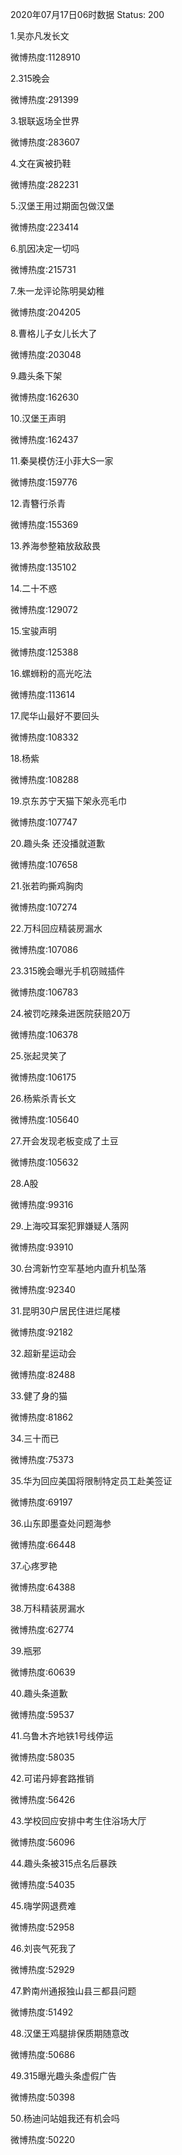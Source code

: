 2020年07月17日06时数据
Status: 200

1.吴亦凡发长文

微博热度:1128910

2.315晚会

微博热度:291399

3.银联返场全世界

微博热度:283607

4.文在寅被扔鞋

微博热度:282231

5.汉堡王用过期面包做汉堡

微博热度:223414

6.肌因决定一切吗

微博热度:215731

7.朱一龙评论陈明昊幼稚

微博热度:204205

8.曹格儿子女儿长大了

微博热度:203048

9.趣头条下架

微博热度:162630

10.汉堡王声明

微博热度:162437

11.秦昊模仿汪小菲大S一家

微博热度:159776

12.青簪行杀青

微博热度:155369

13.养海参整箱放敌敌畏

微博热度:135102

14.二十不惑

微博热度:129072

15.宝骏声明

微博热度:125388

16.螺蛳粉的高光吃法

微博热度:113614

17.爬华山最好不要回头

微博热度:108332

18.杨紫

微博热度:108288

19.京东苏宁天猫下架永亮毛巾

微博热度:107747

20.趣头条 还没播就道歉

微博热度:107658

21.张若昀撕鸡胸肉

微博热度:107274

22.万科回应精装房漏水

微博热度:107086

23.315晚会曝光手机窃贼插件

微博热度:106783

24.被罚吃辣条进医院获赔20万

微博热度:106378

25.张起灵笑了

微博热度:106175

26.杨紫杀青长文

微博热度:105640

27.开会发现老板变成了土豆

微博热度:105632

28.A股

微博热度:99316

29.上海咬耳案犯罪嫌疑人落网

微博热度:93910

30.台湾新竹空军基地内直升机坠落

微博热度:92340

31.昆明30户居民住进烂尾楼

微博热度:92182

32.超新星运动会

微博热度:82488

33.健了身的猫

微博热度:81862

34.三十而已

微博热度:75373

35.华为回应美国将限制特定员工赴美签证

微博热度:69197

36.山东即墨查处问题海参

微博热度:66448

37.心疼罗艳

微博热度:64388

38.万科精装房漏水

微博热度:62774

39.瓶邪

微博热度:60639

40.趣头条道歉

微博热度:59537

41.乌鲁木齐地铁1号线停运

微博热度:58035

42.可诺丹婷套路推销

微博热度:56426

43.学校回应安排中考生住浴场大厅

微博热度:56096

44.趣头条被315点名后暴跌

微博热度:54035

45.嗨学网退费难

微博热度:52958

46.刘丧气死我了

微博热度:52929

47.黔南州通报独山县三都县问题

微博热度:51492

48.汉堡王鸡腿排保质期随意改

微博热度:50686

49.315曝光趣头条虚假广告

微博热度:50398

50.杨迪问站姐我还有机会吗

微博热度:50220

